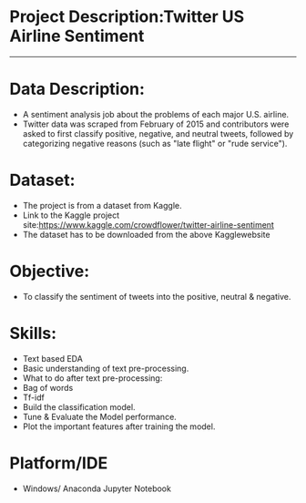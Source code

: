 # Project Description:Twitter US Airline Sentiment
**************************************************
# Data Description:
- A sentiment analysis job about the problems of each major U.S. airline.
- Twitter data was scraped from February of 2015 and contributors were asked to first classify positive, negative, and neutral tweets, followed by categorizing negative reasons (such as "late flight" or "rude service").

# Dataset:
- The project is from a dataset from Kaggle.
- Link to the Kaggle project site:https://www.kaggle.com/crowdflower/twitter-airline-sentiment
- The dataset has to be downloaded from the above Kagglewebsite

# Objective:
- To classify the sentiment of tweets into the positive, neutral & negative.

# Skills:
- Text based EDA
- Basic understanding of text pre-processing.
- What to do after text pre-processing:
- Bag of words
- Tf-idf
- Build the classification model.
- Tune & Evaluate the Model performance.
- Plot the important features after training the model.

# Platform/IDE
- Windows/ Anaconda Jupyter Notebook
